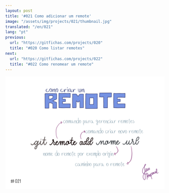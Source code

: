 ```yaml
---
layout: post
title: '#021 Como adicionar um remote'
image: "/assets/img/projects/021/thumbnail.jpg"
translated: "/en/021"
lang: "pt"
previous:
  url: "https://gitfichas.com/projects/020"
  title: "#020 Como listar remotes"
next:
  url: "https://gitfichas.com/projects/022"
  title: "#022 Como renomear um remote"
---
```


<img alt="Use git remote add nome url para adicionar um novo remote no seu projeto" src="/assets/img/projects/021/full.jpg">
